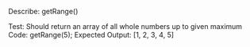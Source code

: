Describe: getRange()

Test: Should return an array of all whole numbers up to given maximum
Code: getRange(5);
Expected Output: [1, 2, 3, 4, 5]